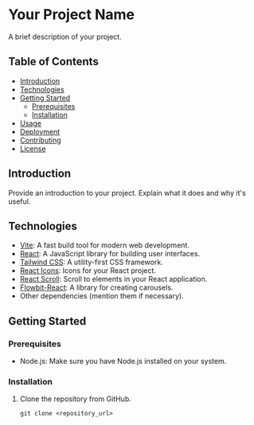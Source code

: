 # Your Project Name

A brief description of your project.

## Table of Contents

- [Introduction](#introduction)
- [Technologies](#technologies)
- [Getting Started](#getting-started)
  - [Prerequisites](#prerequisites)
  - [Installation](#installation)
- [Usage](#usage)
- [Deployment](#deployment)
- [Contributing](#contributing)
- [License](#license)

## Introduction

Provide an introduction to your project. Explain what it does and why it's useful.

## Technologies

- [Vite](https://vitejs.dev/): A fast build tool for modern web development.
- [React](https://reactjs.org/): A JavaScript library for building user interfaces.
- [Tailwind CSS](https://tailwindcss.com/): A utility-first CSS framework.
- [React Icons](https://react-icons.github.io/react-icons/): Icons for your React project.
- [React Scroll](https://www.npmjs.com/package/react-scroll): Scroll to elements in your React application.
- [Flowbit-React](https://www.npmjs.com/package/flowbit-react): A library for creating carousels.
- Other dependencies (mention them if necessary).

## Getting Started

### Prerequisites

- Node.js: Make sure you have Node.js installed on your system.

### Installation

1. Clone the repository from GitHub.

   ```shell
   git clone <repository_url>
   ```
